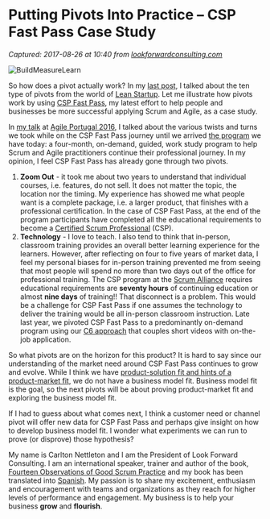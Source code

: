 # Putting Pivots Into Practice – CSP Fast Pass Case Study

_Captured: 2017-08-26 at 10:40 from [lookforwardconsulting.com](https://lookforwardconsulting.com/2016/07/05/putting-pivots-into-practice-csp-fast-pass-case-study/?utm_content=buffer15fac&utm_medium=social&utm_source=twitter.com&utm_campaign=buffer)_

![BuildMeasureLearn](https://lookforwardconsulting.com/wp-content/uploads/2016/07/BuildMeasureLearn.jpg)

So how does a pivot actually work? In my [last post](https://lookforwardconsulting.com/2016/06/30/ten-types-business-model-pivots-lean-startup/), I talked about the ten type of pivots from the world of [Lean Startup](http://theleanstartup.com/principles). Let me illustrate how pivots work by using [CSP Fast Pass](http://cspfastpass.com), my latest effort to help people and businesses be more successful applying Scrum and Agile, as a case study.

In [my talk](https://lookforwardconsulting.com/2016/06/07/csp-fast-pass-arrives-in-portugal/) at [Agile Portugal 2016](http://2016.agilept.org), I talked about the various twists and turns we took while on the CSP Fast Pass journey until we arrived [the program](http://cspfastpass.com/what-is-csp-fast-pass/) we have today: a four-month, on-demand, guided, work study program to help Scrum and Agile practitioners continue their professional journey. In my opinion, I feel CSP Fast Pass has already gone through two pivots.

  1. **Zoom Out** - it took me about two years to understand that individual courses, i.e. features, do not sell. It does not matter the topic, the location nor the timing. My experience has showed me what people want is a complete package, i.e. a larger product, that finishes with a professional certification. In the case of CSP Fast Pass, at the end of the program participants have completed all the educational requirements to become a [Certified Scrum Professional](https://www.scrumalliance.org/certifications/practitioners/csp-certification) (CSP).
  2. **Technology** - I love to teach. I also tend to think that in-person, classroom training provides an overall better learning experience for the learners. However, after reflecting on four to five years of market data, I feel my personal biases for in-person training prevented me from seeing that most people will spend no more than two days out of the office for professional training. The CSP program at the [Scrum Alliance](https://www.scrumalliance.org) requires educational requirements are **seventy hours** of continuing education or almost **nine days** of training!! That disconnect is a problem. This would be a challenge for CSP Fast Pass if one assumes the technology to deliver the training would be all in-person classroom instruction. Late last year, we pivoted CSP Fast Pass to a predominantly on-demand program using our [C6 approach](http://cspfastpass.com/2016/02/15/accelerated-learning/) that couples short videos with on-the-job application.

So what pivots are on the horizon for this product? It is hard to say since our understanding of the market need around CSP Fast Pass continues to grow and evolve. While I think we have [product-solution fit and hints of a product-market fit](https://lookforwardconsulting.com/2016/05/11/three-ways-see-product-fits-market/), we do not have a business model fit. Business model fit is the goal, so the next pivots will be about proving product-market fit and exploring the business model fit.

If I had to guess about what comes next, I think a customer need or channel pivot will offer new data for CSP Fast Pass and perhaps give insight on how to develop business model fit. I wonder what experiments we can run to prove (or disprove) those hypothesis?

My name is Carlton Nettleton and I am the President of Look Forward Consulting. I am an international speaker, trainer and author of the book, [Fourteen Observations of Good Scrum Practice](http://www.amazon.com/Fourteen-Observations-Good-Scrum-Practice/dp/0615512526) and my book has been translated into [Spanish](http://www.amazon.com/Catorce-Oberservaciones-Práctica-Spanish-Edition/dp/1469914360/ref=sr_1_2?s=books&ie=UTF8&qid=1332353324&sr=1-2). My passion is to share my excitement, enthusiasm and encouragement with teams and organizations as they reach for higher levels of performance and engagement. My business is to help your business **grow** and **flourish**.

